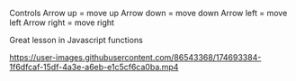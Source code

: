 Controls 
Arrow up = move up
Arrow down = move down 
Arrow left = move left 
Arrow right = move right 

Great lesson in Javascript functions 


https://user-images.githubusercontent.com/86543368/174693384-1f6dfcaf-15df-4a3e-a6eb-e1c5cf6ca0ba.mp4

